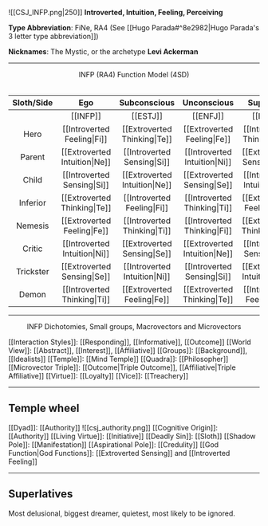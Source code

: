 ![[CSJ_INFP.png|250]]
**Introverted, Intuition, Feeling, Perceiving**

**Type Abbreviation**: FiNe, RA4 (See [[Hugo Parada#^8e2982|Hugo Parada's 3 letter type abbreviation]])

**Nicknames**: The Mystic, or the archetype **Levi Ackerman**

---

<center> INFP (RA4) Function Model (4SD)</center>
<br>

| Sloth/Side | Ego | Subconscious | Unconscious | SuperEgo |
| :--: | :--: | :--: | :--: | :--: |
| | [[INFP]] | [[ESTJ]] | [[ENFJ]] | [[ISTP]] |
| Hero | [[Introverted Feeling\|Fi]] | [[Extroverted Thinking\|Te]] | [[Extroverted Feeling\|Fe]] | [[Introverted Thinking\|Ti]] |
| Parent | [[Extroverted Intuition\|Ne]] | [[Introverted Sensing\|Si]] | [[Introverted Intuition\|Ni]] | [[Extroverted Sensing\|Se]] |
| Child | [[Introverted Sensing\|Si]] | [[Extroverted Intuition\|Ne]] | [[Extroverted Sensing\|Se]] | [[Introverted Intuition\|Ni]] |
| Inferior | [[Extroverted Thinking\|Te]] | [[Introverted Feeling\|Fi]] | [[Introverted Thinking\|Ti]] | [[Extroverted Feeling\|Fe]] |
| Nemesis | [[Extroverted Feeling\|Fe]] | [[Introverted Thinking\|Ti]] | [[Introverted Thinking\|Fi]] | [[Extroverted Thinking\|Te]] |
| Critic | [[Introverted Intuition\|Ni]] | [[Extroverted Sensing\|Se]] | [[Extroverted Intuition\|Ne]] | [[Introverted Sensing\|Si]] |
| Trickster | [[Extroverted Sensing\|Se]] | [[Introverted Intuition\|Ni]] | [[Introverted Sensing\|Si]] | [[Extroverted Intuition\|Ne]] |
| Demon | [[Introverted Thinking\|Ti]] | [[Extroverted Feeling\|Fe]] | [[Extroverted Thinking\|Te]] | [[Introverted Feeling\|Fi]] |

---
<center>INFP Dichotomies, Small groups, Macrovectors and Microvectors</center>

[[Interaction Styles]]: [[Responding]], [[Informative]], [[Outcome]]
[[World View]]: [[Abstract]], [[Interest]], [[Affiliative]]
[[Groups]]: [[Background]], [[Idealists]]
[[Temple]]: [[Mind Temple]]
[[Quadra]]: [[Philosopher]]
[[Microvector Triple]]: [[Outcome|Triple Outcome]], [[Affiliative|Triple Affiliative]]
[[Virtue]]: [[Loyalty]]
[[Vice]]: [[Treachery]]

---
## Temple wheel

[[Dyad]]: [[Authority]]
![[csj_authority.png]]
[[Cognitive Origin]]: [[Authority]]
[[Living Virtue]]: [[Initiative]]
[[Deadly Sin]]: [[Sloth]]
[[Shadow Pole]]: [[Manifestation]]
[[Aspirational Pole]]: [[Credulity]]
[[God Function|God Functions]]: [[Extroverted Sensing]] and [[Introverted Feeling]]

---
## Superlatives

Most delusional, biggest dreamer, quietest, most likely to be ignored.
